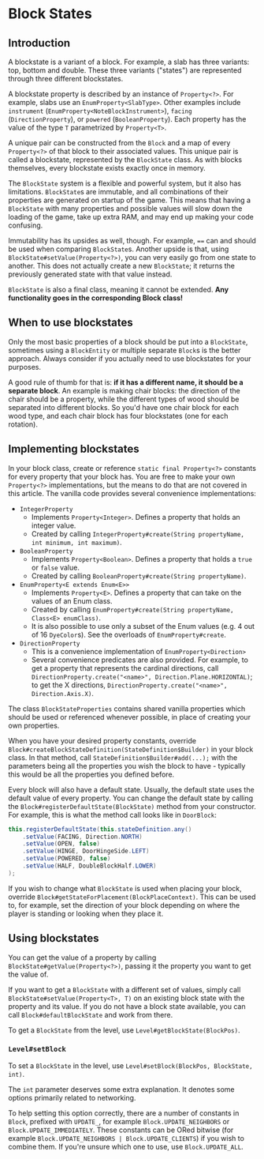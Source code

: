Block States
============

Introduction
------------

A blockstate is a variant of a block. For example, a slab has three variants: top, bottom and double. These three variants ("states") are represented through three different blockstates.

A blockstate property is described by an instance of `Property<?>`. For example, slabs use an `EnumProperty<SlabType>`. Other examples include `instrument` (`EnumProperty<NoteBlockInstrument>`), `facing` (`DirectionProperty`), or `powered` (`BooleanProperty`). Each property has the value of the type `T` parametrized by `Property<T>`.

A unique pair can be constructed from the `Block` and a map of every `Property<?>` of that block to their associated values. This unique pair is called a blockstate, represented by the `BlockState` class. As with blocks themselves, every blockstate exists exactly once in memory.

The `BlockState` system is a flexible and powerful system, but it also has limitations. `BlockState`s are immutable, and all combinations of their properties are generated on startup of the game. This means that having a `BlockState` with many properties and possible values will slow down the loading of the game, take up extra RAM, and may end up making your code confusing.

Immutability has its upsides as well, though. For example, `==` can and should be used when comparing `BlockState`s. Another upside is that, using `BlockState#setValue(Property<?>)`, you can very easily go from one state to another. This does not actually create a new `BlockState`; it returns the previously generated state with that value instead.

`BlockState` is also a final class, meaning it cannot be extended. **Any functionality goes in the corresponding Block class!**

When to use blockstates
-----------------------

Only the most basic properties of a block should be put into a `BlockState`, sometimes using a `BlockEntity` or multiple separate `Block`s is the better approach. Always consider if you actually need to use blockstates for your purposes.

A good rule of thumb for that is: **if it has a different name, it should be a separate block**.  An example is making chair blocks: the direction of the chair should be a property, while the different types of wood should be separated into different blocks. So you'd have one chair block for each wood type, and each chair block has four blockstates (one for each rotation).

Implementing blockstates
------------------------

In your block class, create or reference `static final Property<?>` constants for every property that your block has. You are free to make your own `Property<?>` implementations, but the means to do that are not covered in this article. The vanilla code provides several convenience implementations:

* `IntegerProperty`
    * Implements `Property<Integer>`. Defines a property that holds an integer value.
    * Created by calling `IntegerProperty#create(String propertyName, int minimum, int maximum)`.
* `BooleanProperty`
    * Implements `Property<Boolean>`. Defines a property that holds a `true` or `false` value.
    * Created by calling `BooleanProperty#create(String propertyName)`.
* `EnumProperty<E extends Enum<E>>`
    * Implements `Property<E>`. Defines a property that can take on the values of an Enum class.
    * Created by calling `EnumProperty#create(String propertyName, Class<E> enumClass)`.
    * It is also possible to use only a subset of the Enum values (e.g. 4 out of 16 `DyeColor`s). See the overloads of `EnumProperty#create`.
* `DirectionProperty`
    * This is a convenience implementation of `EnumProperty<Direction>`
    * Several convenience predicates are also provided. For example, to get a property that represents the cardinal directions, call `DirectionProperty.create("<name>", Direction.Plane.HORIZONTAL)`; to get the X directions, `DirectionProperty.create("<name>", Direction.Axis.X)`.

The class `BlockStateProperties` contains shared vanilla properties which should be used or referenced whenever possible, in place of creating your own properties.

When you have your desired property constants, override `Block#createBlockStateDefinition(StateDefinition$Builder)` in your block class. In that method, call `StateDefinition$Builder#add(...);`  with the parameters being all the properties you wish the block to have - typically this would be all the properties you defined before.

Every block will also have a default state. Usually, the default state uses the default value of every property. You can change the default state by calling the `Block#registerDefaultState(BlockState)` method from your constructor. For example, this is what the method call looks like in `DoorBlock`:

```java
this.registerDefaultState(this.stateDefinition.any()
    .setValue(FACING, Direction.NORTH)
    .setValue(OPEN, false)
    .setValue(HINGE, DoorHingeSide.LEFT)
    .setValue(POWERED, false)
    .setValue(HALF, DoubleBlockHalf.LOWER)
);
```

If you wish to change what `BlockState` is used when placing your block, override `Block#getStateForPlacement(BlockPlaceContext)`. This can be used to, for example, set the direction of your block depending on where the player is standing or looking when they place it.

Using blockstates
-----------------

You can get the value of a property by calling `BlockState#getValue(Property<?>)`, passing it the property you want to get the value of.

If you want to get a `BlockState` with a different set of values, simply call `BlockState#setValue(Property<T>, T)` on an existing block state with the property and its value. If you do not have a block state available, you can call `Block#defaultBlockState` and work from there.

To get a `BlockState` from the level, use `Level#getBlockState(BlockPos)`.

### `Level#setBlock`

To set a `BlockState` in the level, use `Level#setBlock(BlockPos, BlockState, int)`.

The `int` parameter deserves some extra explanation. It denotes some options primarily related to networking.

To help setting this option correctly, there are a number of constants in `Block`, prefixed with `UPDATE_`, for example `Block.UPDATE_NEIGHBORS` or `Block.UPDATE_IMMEDIATELY`. These constants can be ORed bitwise (for example `Block.UPDATE_NEIGHBORS | Block.UPDATE_CLIENTS`) if you wish to combine them. If you're unsure which one to use, use `Block.UPDATE_ALL`.
